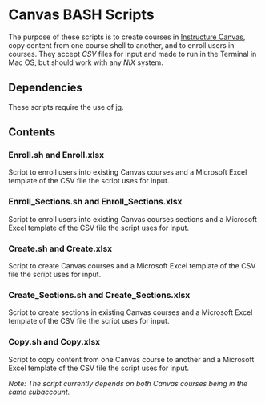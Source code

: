 # Canvas BASH Scripts

The purpose of these scripts is to create courses in [Instructure Canvas](https://www.instructure.com/canvas/), copy content from one course shell to another, and to enroll users in courses. They accept *CSV* files for input and made to run in the Terminal in Mac OS, but should work with any *NIX* system.

## Dependencies

These scripts require the use of [jq](https://stedolan.github.io/jq/download/).

## Contents

### Enroll.sh and Enroll.xlsx

Script to enroll users into existing Canvas courses and a Microsoft Excel template of the CSV file the script uses for input.

### Enroll_Sections.sh and Enroll_Sections.xlsx

Script to enroll users into existing Canvas courses sections and a Microsoft Excel template of the CSV file the script uses for input.

### Create.sh and Create.xlsx

Script to create Canvas courses and a Microsoft Excel template of the CSV file the script uses for input.

### Create_Sections.sh and Create_Sections.xlsx

Script to create sections in existing Canvas courses and a Microsoft Excel template of the CSV file the script uses for input.

### Copy.sh and Copy.xlsx

Script to copy content from one Canvas course to another and a Microsoft Excel template of the CSV file the script uses for input.

*Note: The script currently depends on both Canvas courses being in the same subaccount.*
